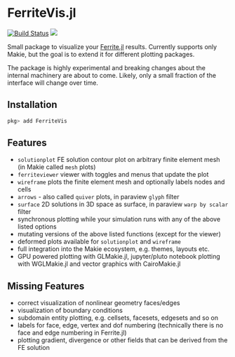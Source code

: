 # FerriteVis.jl

[![Build Status](https://github.com/koehlerson/FerriteVis.jl/workflows/CI/badge.svg)](https://github.com/koehlerson/FerriteVis.jl/actions)
[![][docs-dev-img]][docs-dev-url]

[docs-dev-img]: https://img.shields.io/badge/docs-dev-blue.svg

[docs-dev-url]: http://koehlerson.github.io/FerriteVis.jl/dev/

Small package to visualize your [Ferrite.jl](https://github.com/Ferrite-FEM/Ferrite.jl) results. Currently supports only Makie,
but the goal is to extend it for different plotting packages.

The package is highly experimental and breaking changes about the internal machinery are about to come.
Likely, only a small fraction of the interface will change over time.

## Installation

```julia
pkg> add FerriteVis
```


## Features

- `solutionplot` FE solution contour plot on arbitrary finite element mesh (in Makie called `mesh` plots)
- `ferriteviewer` viewer with toggles and menus that update the plot
- `wireframe` plots the finite element mesh and optionally labels nodes and cells
- `arrows` - also called `quiver` plots, in paraview `glyph` filter
- `surface` 2D solutions in 3D space as surface, in paraview `warp by scalar` filter
- synchronous plotting while your simulation runs with any of the above listed options
- mutating versions of the above listed functions (except for the viewer)
- deformed plots available for `solutionplot` and `wireframe`
- full integration into the Makie ecosystem, e.g. themes, layouts etc. 
- GPU powered plotting with GLMakie.jl, jupyter/pluto notebook plotting with WGLMakie.jl and vector graphics with CairoMakie.jl

## Missing Features

- correct visualization of nonlinear geometry faces/edges
- visualization of boundary conditions
- subdomain entity plotting, e.g. cellsets, facesets, edgesets and so on
- labels for face, edge, vertex and dof numbering (technically there is no face and edge numbering in Ferrite.jl)
- plotting gradient, divergence or other fields that can be derived from the FE solution

